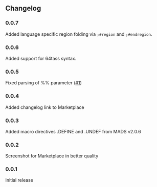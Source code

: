 ## Changelog

### 0.0.7

Added language specific region folding via `;#region` and `;#endregion`.

### 0.0.6

Added support for 64tass syntax.

### 0.0.5

Fixed parsing of %% parameter ([#1](https://github.com/mirao/mads/issues/1)) 

### 0.0.4

Added changelog link to Marketplace

### 0.0.3

Added macro directives .DEFINE and .UNDEF from MADS v2.0.6

### 0.0.2

Screenshot for Marketplace in better quality

### 0.0.1

Initial release
